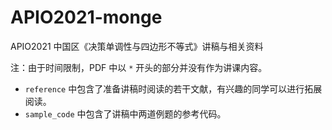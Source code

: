 # APIO2021-monge

APIO2021 中国区《决策单调性与四边形不等式》讲稿与相关资料

注：由于时间限制，PDF 中以 `*` 开头的部分并没有作为讲课内容。

- `reference` 中包含了准备讲稿时阅读的若干文献，有兴趣的同学可以进行拓展阅读。
- `sample_code` 中包含了讲稿中两道例题的参考代码。